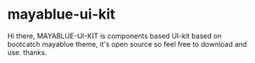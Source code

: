 # mayablue-ui-kit
Hi there, MAYABLUE-UI-KIT is components based UI-kit based on bootcatch mayablue theme, it's open source so feel free to download and use. thanks.
